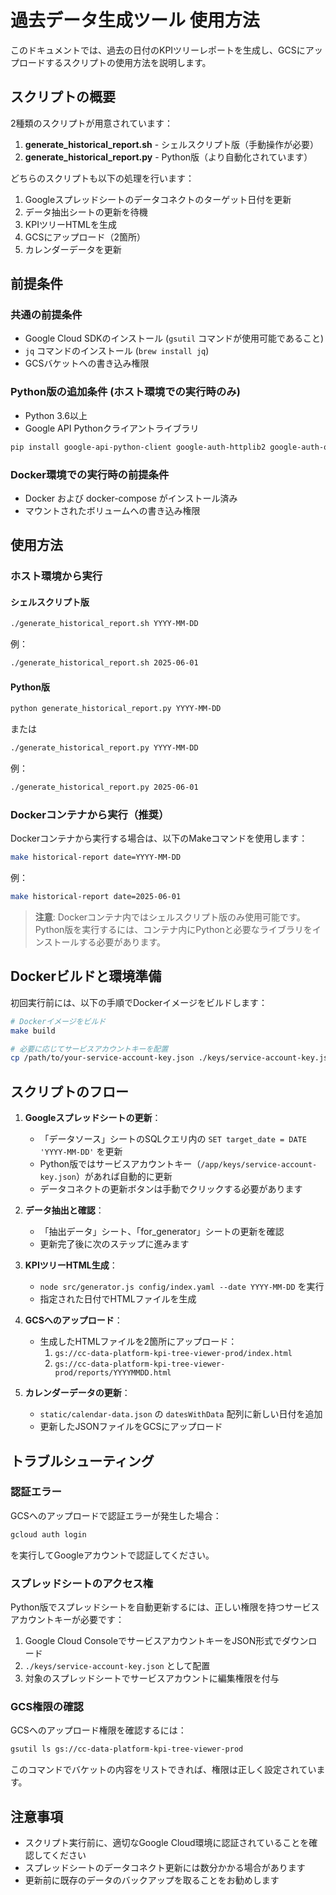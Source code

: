 # 過去データ生成ツール 使用方法

このドキュメントでは、過去の日付のKPIツリーレポートを生成し、GCSにアップロードするスクリプトの使用方法を説明します。

## スクリプトの概要

2種類のスクリプトが用意されています：

1. **generate_historical_report.sh** - シェルスクリプト版（手動操作が必要）
2. **generate_historical_report.py** - Python版（より自動化されています）

どちらのスクリプトも以下の処理を行います：

1. Googleスプレッドシートのデータコネクトのターゲット日付を更新
2. データ抽出シートの更新を待機
3. KPIツリーHTMLを生成
4. GCSにアップロード（2箇所）
5. カレンダーデータを更新

## 前提条件

### 共通の前提条件

- Google Cloud SDKのインストール (`gsutil` コマンドが使用可能であること)
- `jq` コマンドのインストール (`brew install jq`)
- GCSバケットへの書き込み権限

### Python版の追加条件 (ホスト環境での実行時のみ)

- Python 3.6以上
- Google API Pythonクライアントライブラリ

```bash
pip install google-api-python-client google-auth-httplib2 google-auth-oauthlib
```

### Docker環境での実行時の前提条件

- Docker および docker-compose がインストール済み
- マウントされたボリュームへの書き込み権限

## 使用方法

### ホスト環境から実行

#### シェルスクリプト版

```bash
./generate_historical_report.sh YYYY-MM-DD
```

例：
```bash
./generate_historical_report.sh 2025-06-01
```

#### Python版

```bash
python generate_historical_report.py YYYY-MM-DD
```

または

```bash
./generate_historical_report.py YYYY-MM-DD
```

例：
```bash
./generate_historical_report.py 2025-06-01
```

### Dockerコンテナから実行（推奨）

Dockerコンテナから実行する場合は、以下のMakeコマンドを使用します：

```bash
make historical-report date=YYYY-MM-DD
```

例：
```bash
make historical-report date=2025-06-01
```

> **注意**: Dockerコンテナ内ではシェルスクリプト版のみ使用可能です。Python版を実行するには、コンテナ内にPythonと必要なライブラリをインストールする必要があります。

## Dockerビルドと環境準備

初回実行前には、以下の手順でDockerイメージをビルドします：

```bash
# Dockerイメージをビルド
make build

# 必要に応じてサービスアカウントキーを配置
cp /path/to/your-service-account-key.json ./keys/service-account-key.json
```

## スクリプトのフロー

1. **Googleスプレッドシートの更新**：
   - 「データソース」シートのSQLクエリ内の `SET target_date = DATE 'YYYY-MM-DD'` を更新
   - Python版ではサービスアカウントキー（`/app/keys/service-account-key.json`）があれば自動的に更新
   - データコネクトの更新ボタンは手動でクリックする必要があります

2. **データ抽出と確認**：
   - 「抽出データ」シート、「for_generator」シートの更新を確認
   - 更新完了後に次のステップに進みます

3. **KPIツリーHTML生成**：
   - `node src/generator.js config/index.yaml --date YYYY-MM-DD` を実行
   - 指定された日付でHTMLファイルを生成

4. **GCSへのアップロード**：
   - 生成したHTMLファイルを2箇所にアップロード：
     1. `gs://cc-data-platform-kpi-tree-viewer-prod/index.html`
     2. `gs://cc-data-platform-kpi-tree-viewer-prod/reports/YYYYMMDD.html`

5. **カレンダーデータの更新**：
   - `static/calendar-data.json` の `datesWithData` 配列に新しい日付を追加
   - 更新したJSONファイルをGCSにアップロード

## トラブルシューティング

### 認証エラー

GCSへのアップロードで認証エラーが発生した場合：

```bash
gcloud auth login
```

を実行してGoogleアカウントで認証してください。

### スプレッドシートのアクセス権

Python版でスプレッドシートを自動更新するには、正しい権限を持つサービスアカウントキーが必要です：

1. Google Cloud ConsoleでサービスアカウントキーをJSON形式でダウンロード
2. `./keys/service-account-key.json` として配置
3. 対象のスプレッドシートでサービスアカウントに編集権限を付与

### GCS権限の確認

GCSへのアップロード権限を確認するには：

```bash
gsutil ls gs://cc-data-platform-kpi-tree-viewer-prod
```

このコマンドでバケットの内容をリストできれば、権限は正しく設定されています。

## 注意事項

- スクリプト実行前に、適切なGoogle Cloud環境に認証されていることを確認してください
- スプレッドシートのデータコネクト更新には数分かかる場合があります
- 更新前に既存のデータのバックアップを取ることをお勧めします